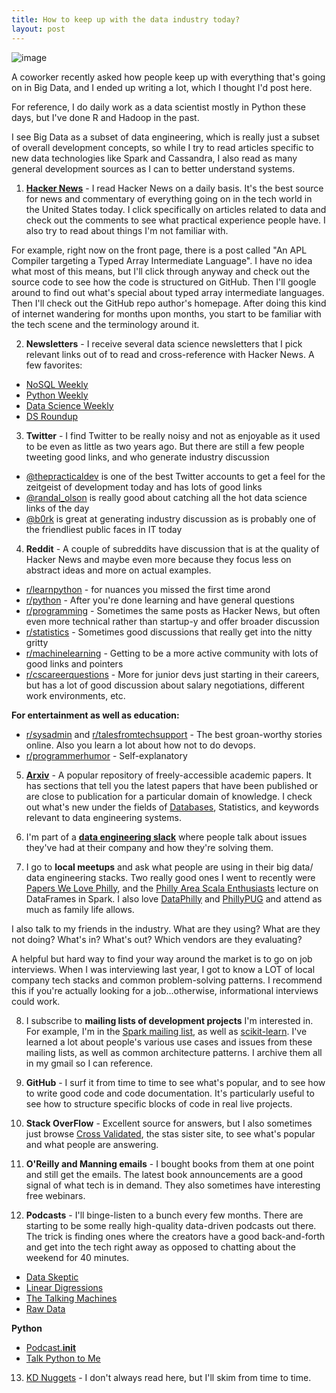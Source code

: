```yaml
---
title: How to keep up with the data industry today?  
layout: post
---
```


![image](https://raw.githubusercontent.com/veekaybee/veekaybee.github.io/master/images/bowl-glass-and-newspaper.jpg)


A coworker recently asked how people keep up with everything that's going on in Big Data, and I ended up writing a lot, which I thought I'd post here.  

For reference, I do daily work as a data scientist mostly in Python these days, but I've done R and Hadoop in the past. 

I see Big Data as a subset of data engineering, which is really just a subset of overall development concepts, so while I try to read articles specific to new data technologies like Spark and Cassandra, I also read as many general development sources as I can to better understand systems. 

1) **[Hacker News](https://news.ycombinator.com/)** - I read Hacker News on a daily basis. It's the best source for news and commentary of everything going on in the tech world in the United States today.  I click specifically on articles related to data and check out the comments to see what practical experience people have.  I also try to read about things I'm not familiar with. 

For example, right now on the front page, there is a post called "An APL Compiler targeting a Typed Array Intermediate Language". I have no idea what most of this means, but I'll click through anyway and check out the source code to see how the code is structured on GitHub. Then I'll google around to find out what's special about typed array intermediate languages. Then I'll check out the GitHub repo author's homepage. After doing this kind of internet wandering for months upon months, you start to be familiar with the tech scene and the terminology around it. 

2) **Newsletters** - I receive several data science newsletters that I pick relevant links out of to read and cross-reference with Hacker News. A few favorites: 

+ [NoSQL Weekly](http://www.nosqlweekly.com/)
+ [Python Weekly ](http://www.pythonweekly.com/)
+ [Data Science Weekly](http://datascienceweekly.org/)
+ [DS Roundup](https://rjmetrics.com/ds-roundup/)

3) **Twitter** - I find Twitter to be really noisy and not as enjoyable as it used to be even as little as two years ago. But there are still a few people tweeting good links, and who generate industry discussion

+ [@thepracticaldev](https://twitter.com/ThePracticalDev) is one of the best Twitter accounts to get a feel for the zeitgeist of development today and has lots of good links
+ [@randal_olson](https://twitter.com/randal_olson) is really good about catching all the hot data science links of the day 
+ [@b0rk](https://twitter.com/b0rk) is great at generating industry discussion as is probably one of the friendliest public faces in IT today 


4) **Reddit** - A couple of subreddits have discussion that is at the quality of Hacker News and maybe even more because they focus less on abstract ideas and more on actual examples. 

+ [r/learnpython](https://www.reddit.com/r/learnpython/) - for nuances you missed the first time arond
+ [r/python](https://www.reddit.com/r/Python/) - After you're done learning and have general questions
+ [r/programming](https://www.reddit.com/r/programming/) - Sometimes the same posts as Hacker News, but often even more technical rather than startup-y and offer broader discussion
+ [r/statistics](https://www.reddit.com/r/statistics/) - Sometimes good discussions that really get into the nitty gritty
+ [r/machinelearning](https://www.reddit.com/r/MachineLearning/) - Getting to be a more active community with lots of good links and pointers
+ [r/cscareerquestions](https://www.reddit.com/r/cscareerquestions/) - More for junior devs just starting in their careers, but has a lot of good discussion about salary negotiations, different work environments, etc. 

**For entertainment as well as education:**

+ [r/sysadmin](https://www.reddit.com/r/sysadmin/) and [r/talesfromtechsupport](https://www.reddit.com/r/talesfromtechsupport/) - The best groan-worthy stories online. Also you learn a lot about how not to do devops. 
+ [r/programmerhumor](https://www.reddit.com/r/ProgrammerHumor/) - Self-explanatory

5) [**Arxiv**](http://arxiv.org/) - A popular repository of freely-accessible academic papers. It has sections that tell you the latest papers that have been published or are close to publication for a particular domain of knowledge. I check out what's new under the fields of [Databases](http://arxiv.org/list/cs.DB/recent), Statistics, and keywords relevant to data engineering systems.  

6) I'm part of a **[data engineering slack](https://twitter.com/luckymethod/status/621930357873582080)** where people talk about issues they've had at their company and how they're solving them. 

7) I go to **local meetups** and ask what people are using in their big data/ data engineering stacks. Two really good ones I went to recently were [Papers We Love Philly](http://paperswelove.org/), and the [Philly Area Scala Enthusiasts](http://scala-phase.org/) lecture on DataFrames in Spark. I also love [DataPhilly](http://www.meetup.com/DataPhilly/) and [PhillyPUG](http://www.meetup.com/phillypug/) and attend as much as family life allows. 

I also talk to my friends in the industry. What are they using? What are they not doing? What's in? What's out? Which vendors are they evaluating? 

A helpful but hard way to find your way around the market is to go on job interviews. When I was interviewing last year, I got to know a LOT of local company tech stacks and common problem-solving patterns. I recommend this if you're actually looking for a job...otherwise, informational interviews could work. 

8) I subscribe to **mailing lists of development projects** I'm interested in. For example, I'm in the [Spark mailing list](http://spark.apache.org/community.html), as well as [scikit-learn](https://lists.sourceforge.net/lists/listinfo/scikit-learn-general). I've learned a lot about people's various use cases and issues from these mailing lists, as well as common architecture patterns. I archive them all in my gmail so I can reference. 

9) **GitHub** - I surf it from time to time to see what's popular, and to see how to write good code and code documentation. It's particularly useful to see how to structure specific blocks of code in real live projects. 

10) **Stack OverFlow** - Excellent source for answers, but I also sometimes just browse [Cross Validated](http://stats.stackexchange.com/), the stas sister site, to see what's popular and what people are answering. 

11) **O'Reilly and Manning emails** - I bought books from them at one point and still get the emails. The latest book announcements are a good signal of what tech is in demand. They also sometimes have interesting free webinars.  

12) **Podcasts** - I'll binge-listen to a bunch every few months. There are starting to be some really high-quality data-driven podcasts out there. The trick is finding ones where the creators have a good back-and-forth and get into the tech right away as opposed to chatting about the weekend for 40 minutes. 

+ [Data Skeptic](http://dataskeptic.com/)
+ [Linear Digressions](http://lineardigressions.com/)
+ [The Talking Machines](http://www.thetalkingmachines.com/)
+ [Raw Data](https://soundcloud.com/rawdatapodcast)


**Python**

+ [Podcast.__init__](http://podcastinit.com/)
+ [Talk Python to Me](https://talkpython.fm/)

13) [KD Nuggets](http://www.kdnuggets.com/) - I don't always read here, but I'll skim from time to time. 



